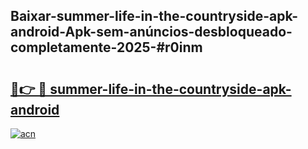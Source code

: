 ## Baixar-summer-life-in-the-countryside-apk-android-Apk-sem-anúncios-desbloqueado-completamente-2025-#r0inm

# <h2><a href="https://ainizakaria.my?title=summer-life-in-the-countryside-apk-android&ref=22M">🔗👉 🔴 summer-life-in-the-countryside-apk-android</a></h2>

[![acn](https://github.com/user-attachments/assets/0f9c940e-d8b0-45ae-aac7-cd30a18b3e1c)](https://ainizakaria.my?title=summer-life-in-the-countryside-apk-android&ref=22M)


